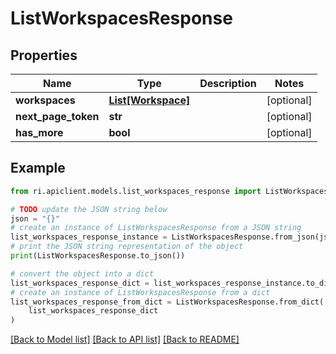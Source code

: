 # ListWorkspacesResponse


## Properties

Name | Type | Description | Notes
------------ | ------------- | ------------- | -------------
**workspaces** | [**List[Workspace]**](Workspace.md) |  | [optional] 
**next_page_token** | **str** |  | [optional] 
**has_more** | **bool** |  | [optional] 

## Example

```python
from ri.apiclient.models.list_workspaces_response import ListWorkspacesResponse

# TODO update the JSON string below
json = "{}"
# create an instance of ListWorkspacesResponse from a JSON string
list_workspaces_response_instance = ListWorkspacesResponse.from_json(json)
# print the JSON string representation of the object
print(ListWorkspacesResponse.to_json())

# convert the object into a dict
list_workspaces_response_dict = list_workspaces_response_instance.to_dict()
# create an instance of ListWorkspacesResponse from a dict
list_workspaces_response_from_dict = ListWorkspacesResponse.from_dict(
    list_workspaces_response_dict
)
```
[[Back to Model list]](../README.md#documentation-for-models) [[Back to API list]](../README.md#documentation-for-api-endpoints) [[Back to README]](../README.md)

